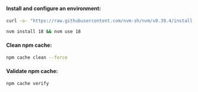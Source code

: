 #### Install and configure an environment:
```bash
curl -o- "https://raw.githubusercontent.com/nvm-sh/nvm/v0.39.4/install.sh" | bash
```
```bash
nvm install 18 && nvm use 18
```

#### Clean npm cache:
```bash
npm cache clean --force
```

#### Validate npm cache:
```bash
npm cache verify
```

